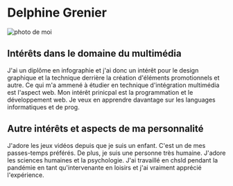 # Delphine Grenier

![photo de moi](https://cdn.discordapp.com/attachments/888236809656614923/1070481538023706714/image.png)

## Intérêts dans le domaine du multimédia

J'ai un diplôme en infographie et j'ai donc un intérêt pour le design graphique et la technique derrière la création d'éléments promotionnels et autre. Ce qui m'a ammené à étudier en technique d'intégration multimédia est l'aspect web. Mon intérêt prinicpal est la programmation et le développement web. Je veux en apprendre davantage sur les languages informatiques et de prog.

## Autre intérêts et aspects de ma personnalité

J'adore les jeux vidéos depuis que je suis un enfant. C'est un de mes passes-temps préférés. 
De plus, je suis une personne très humaine. J'adore les sciences humaines et la psychologie. J'ai travaillé en chsld pendant la pandémie en tant qu'intervenante en loisirs et j'ai vraiment apprécié l'expérience. 

